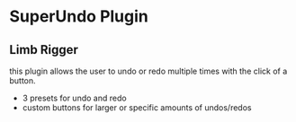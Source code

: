 # SuperUndo Plugin

## Limb Rigger

this plugin allows the user to undo or redo multiple times with the click of a button.

* 3 presets for undo and redo
* custom buttons for larger or specific amounts of undos/redos
